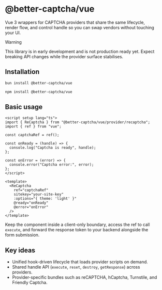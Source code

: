 # @better-captcha/vue

Vue 3 wrappers for CAPTCHA providers that share the same lifecycle, render flow, and control handle so you can swap vendors without touching your UI.

> [!WARNING]
> This library is in early development and is not production ready yet. Expect breaking API changes while the provider surface stabilises.

## Installation

```sh
bun install @better-captcha/vue
```
```sh
npm install @better-captcha/vue
```

## Basic usage

```vue
<script setup lang="ts">
import { ReCaptcha } from "@better-captcha/vue/provider/recaptcha";
import { ref } from "vue";

const captchaRef = ref();

const onReady = (handle) => {
  console.log("Captcha is ready", handle);
};

const onError = (error) => {
  console.error("Captcha error:", error);
};
</script>

<template>
  <ReCaptcha
    ref="captchaRef"
    sitekey="your-site-key"
    :options="{ theme: 'light' }"
    @ready="onReady"
    @error="onError"
  />
</template>
```

Keep the component inside a client-only boundary, access the ref to call `execute`, and forward the response token to your backend alongside the form submission.

## Key ideas

- Unified hook-driven lifecycle that loads provider scripts on demand.
- Shared handle API (`execute`, `reset`, `destroy`, `getResponse`) across providers.
- Provider-specific bundles such as reCAPTCHA, hCaptcha, Turnstile, and Friendly Captcha.
